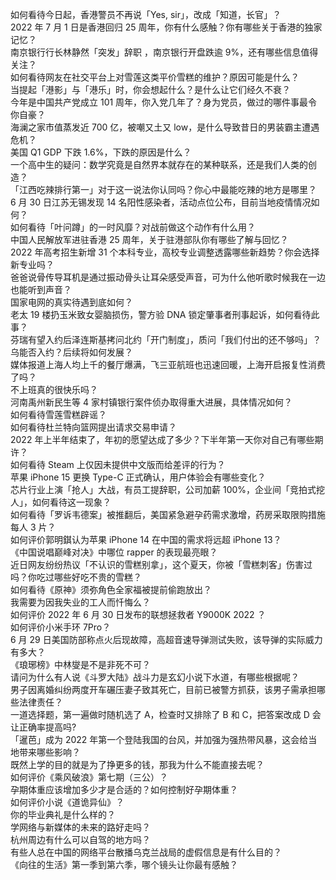 如何看待今日起，香港警员不再说「Yes, sir」，改成「知道，长官」？  
2022 年 7 月 1 日是香港回归 25 周年，你有什么感触？你有哪些关于香港的独家记忆？  
南京银行行长林静然「突发」辞职 ，南京银行开盘跌逾 9%，还有哪些信息值得关注？  
如何看待网友在社交平台上对雪莲这类平价雪糕的维护？原因可能是什么？  
当提起「港影」与「港乐」时，你会想起什么？是什么让它们经久不衰？  
今年是中国共产党成立 101 周年，你入党几年了？身为党员，做过的哪件事最令你自豪？  
海澜之家市值蒸发近 700 亿，被嘲又土又 low，是什么导致昔日的男装霸主遭遇危机？  
美国 Q1 GDP 下跌 1.6%，下跌的原因是什么？  
一个高中生的疑问：数学究竟是自然界本就存在的某种联系，还是我们人类的创造？  
「江西吃辣排行第一」对于这一说法你认同吗？你心中最能吃辣的地方是哪里？  
6 月 30 日江苏无锡发现 14 名阳性感染者，活动点位公布，目前当地疫情情况如何？  
如何看待「叶问蹲」的一时风靡？对战前做这个动作有什么用？  
中国人民解放军进驻香港 25 周年，关于驻港部队你有哪些了解与回忆？  
2022 年高考招生新增 31 个本科专业，高校专业调整透露哪些新趋势？你会选择新专业吗？  
爸爸说骨传导耳机是通过振动骨头让耳朵感受声音，可为什么他听歌时候我在一边也能听到声音？  
国家电网的真实待遇到底如何？  
老太 19 楼扔玉米致女婴脑损伤，警方验 DNA 锁定肇事者刑事起诉，如何看待此事？  
芬瑞有望入约后泽连斯基拷问北约「开门制度」，质问「我们付出的还不够吗」？乌能否入约？后续将如何发展？  
媒体报道上海人均上千的餐厅爆满，飞三亚航班也迅速回暖，上海开启报复性消费了吗？  
不上班真的很快乐吗？  
河南禹州新民生等 4 家村镇银行案件侦办取得重大进展，具体情况如何？  
如何看待雪莲雪糕辟谣？  
如何看待杜兰特向篮网提出请求交易申请？  
2022 年上半年结束了，年初的愿望达成了多少？下半年第一天你对自己有哪些期许？  
如何看待 Steam 上仅因未提供中文版而给差评的行为？  
苹果 iPhone 15 更换 Type-C 正式确认，用户体验会有哪些变化？  
芯片行业上演「抢人」大战，有员工提辞职，公司加薪 100%，企业间「竞拍式挖人」，如何看待这一现象？  
如何看待「罗诉韦德案」被推翻后，美国紧急避孕药需求激增，药房采取限购措施每人 3 片？  
如何评价郭明錤认为苹果 iPhone 14 在中国的需求将远超 iPhone 13？  
《中国说唱巅峰对决》中哪位 rapper 的表现最亮眼？  
近日网友纷纷热议「不认识的雪糕别拿」，这个夏天，你被「雪糕刺客」伤害过吗？你吃过哪些好吃不贵的雪糕？  
如何看待《原神》须弥角色全家福被提前偷跑放出？  
我需要为因我失业的工人而忏悔么？  
如何评价 2022 年 6 月 30 日发布的联想拯救者 Y9000K 2022 ？  
如何评价小米手环 7Pro？  
6 月 29 日美国防部称点火后现故障，高超音速导弹测试失败，该导弹的实际威力有多大？  
《琅琊榜》中林燮是不是非死不可？  
请问为什么有人说《斗罗大陆》战斗力是玄幻小说下水道，有哪些根据呢？  
男子因离婚纠纷两度开车碾压妻子致其死亡，目前已被警方抓获，该男子需承担哪些法律责任？  
一道选择题，第一遍做时随机选了 A，检查时又排除了 B 和 C，把答案改成 D 会让正确率提高吗?  
「暹芭」成为 2022 年第一个登陆我国的台风，并加强为强热带风暴，这会给当地带来哪些影响？  
既然上学的目的就是为了挣更多的钱，那我为什么不能直接去呢？  
如何评价《乘风破浪》第七期（三公）？  
孕期体重应该增加多少才是合适的？如何控制好孕期体重？  
如何评价小说《道诡异仙》？  
你的毕业典礼是什么样的？  
学网络与新媒体的未来的路好走吗？  
杭州周边有什么可以自驾的地方吗？  
有些人总在中国的网络平台散播乌克兰战局的虚假信息是有什么目的？  
《向往的生活》第一季到第六季，哪个镜头让你最有感触？  
